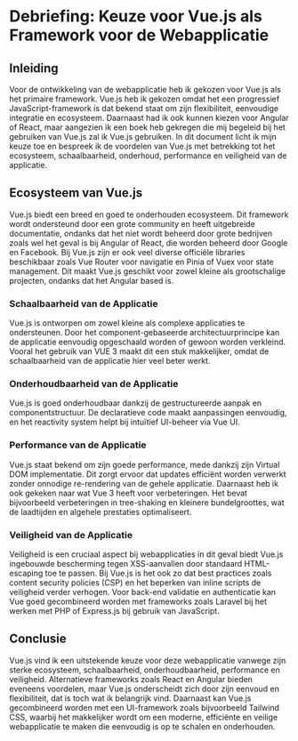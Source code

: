 # Debriefing: Keuze voor Vue.js als Framework voor de Webapplicatie

## Inleiding

Voor de ontwikkeling van de webapplicatie heb ik gekozen voor Vue.js als het primaire framework. Vue.js heb ik gekozen omdat het een progressief JavaScript-framework is dat bekend staat om zijn flexibiliteit, eenvoudige integratie en ecosysteem. Daarnaast had ik ook kunnen kiezen voor Angular of React, maar aangezien ik een boek heb gekregen die mij begeleid bij het gebruiken van Vue.js zal ik Vue.js gebruiken. 
In dit document licht ik mijn keuze toe en bespreek ik de voordelen van Vue.js met betrekking tot het ecosysteem, schaalbaarheid, onderhoud, performance en veiligheid van de applicatie.

## Ecosysteem van Vue.js

Vue.js biedt een breed en goed te onderhouden ecosysteem. Dit framework wordt ondersteund door een grote community en heeft uitgebreide documentatie, ondanks dat het niet wordt beheerd door grote bedrijven zoals wel het geval is bij Angular of React, die worden beheerd door Google en Facebook. 
Bij Vue.js zijn er ook veel diverse officiële libraries beschikbaar zoals Vue Router voor navigatie en Pinia of Vuex voor state management. Dit maakt Vue.js geschikt voor zowel kleine als grootschalige projecten, ondanks dat het Angular based is. 

### Schaalbaarheid van de Applicatie

Vue.js is ontworpen om zowel kleine als complexe applicaties te ondersteunen. Door het component-gebaseerde architectuurprincipe kan de applicatie eenvoudig opgeschaald worden of gewoon worden verkleind. Vooral het gebruik van VUE 3 maakt dit een stuk makkelijker, omdat de schaalbaarheid van de applicatie hier veel beter werkt. 

### Onderhoudbaarheid van de Applicatie

Vue.js is goed onderhoudbaar dankzij de gestructureerde aanpak en componentstructuur. De declaratieve code maakt aanpassingen eenvoudig, en het reactivity system helpt bij intuïtief UI-beheer via Vue UI.

### Performance van de Applicatie

Vue.js staat bekend om zijn goede performance, mede dankzij zijn Virtual DOM implementatie. Dit zorgt ervoor dat updates efficiënt worden verwerkt zonder onnodige re-rendering van de gehele applicatie. Daarnaast heb ik ook gekeken naar wat Vue 3 heeft voor verbeteringen. Het bevat bijvoorbeeld verbeteringen in tree-shaking en kleinere bundelgroottes, wat de laadtijden en algehele prestaties optimaliseert.

### Veiligheid van de Applicatie

Veiligheid is een cruciaal aspect bij webapplicaties in dit geval biedt Vue.js ingebouwde bescherming tegen XSS-aanvallen door standaard HTML-escaping toe te passen. Bij Vue.js is het ook zo dat best practices zoals content security policies (CSP) en het beperken van inline scripts de veiligheid verder verhogen. Voor back-end validatie en authenticatie kan Vue goed gecombineerd worden met frameworks zoals Laravel bij het werken met PHP of Express.js bij gebruik van JavaScript. 

## Conclusie

Vue.js vind ik een uitstekende keuze voor deze webapplicatie vanwege zijn sterke ecosysteem, schaalbaarheid, onderhoudbaarheid, performance en veiligheid. Alternatieve frameworks zoals React en Angular bieden eveneens voordelen, maar Vue.js onderscheidt zich door zijn eenvoud en flexibiliteit, dat is toch wat ik belangrijk vind. Daarnaast kan Vue.js gecombineerd worden met een UI-framework zoals bijvoorbeeld Tailwind CSS, waarbij het makkelijker wordt om een moderne, efficiënte en veilige webapplicatie te maken die eenvoudig is op te schalen en onderhouden. 
<!--stackedit_data:
eyJoaXN0b3J5IjpbLTE0MzQ3MDQwNjQsLTgyMDE2NzI4NSwtMT
g1MzIwODkwMCw0MTczMjYyMiw4MzYxNTkyNDNdfQ==
-->